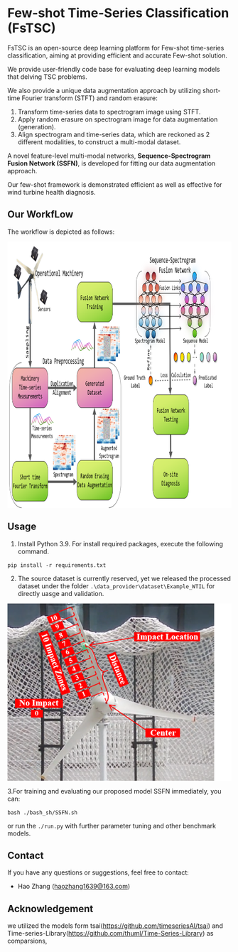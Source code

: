 # Few-shot Time-Series Classification (FsTSC)
FsTSC is an open-source deep learning platform for Few-shot time-series classification, aiming at providing efficient and accurate Few-shot solution.


We provide user-friendly code base for evaluating deep learning models that delving TSC problems. 

We also provide a unique data augmentation approach by utilizing short-time Fourier transform (STFT) and random erasure: 
1. Transform time-series data to spectrogram image using STFT.
2. Apply random erasure on spectrogram image for data augmentation (generation).
3. Align spectrogram and time-series data, which are reckoned as 2 different modalities, to construct a multi-modal dataset.

A novel feature-level multi-modal networks, **Sequence-Spectrogram Fusion Network (SSFN)**, is developed for fitting our data augmentation approach.

Our few-shot framework is demonstrated efficient as well as effective for wind turbine health diagnosis. 
## Our WorkfLow
The workflow is depicted as follows:
<p align="center">
<img src=".\pro_pic\Workflow.png" height = "600", width = "1000", alt="" align=center />
</p>

## Usage

1. Install Python 3.9. For install required packages, execute the following command.

```
pip install -r requirements.txt
```
2. The source dataset is currently reserved, yet we released the processed dataset under the folder `.\data_provider\dataset\Example_WTIL` for directly uasge and validation. 
<p align="center">
<img src=".\pro_pic\Impact_trail.png" height = "400", width = "700", alt="" align=center />
</p>

3.For training and evaluating our proposed model SSFN immediately, you can:
```
bash ./bash_sh/SSFN.sh
```
or run the `./run.py` with further parameter tuning and other benchmark models.

## Contact
If you have any questions or suggestions, feel free to contact:

- Hao Zhang (haozhang1639@163.com)

## Acknowledgement
we utilized the models form tsai(https://github.com/timeseriesAI/tsai) and Time-series-Library(https://github.com/thuml/Time-Series-Library) as comparsions, 
